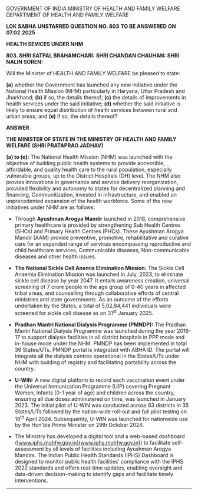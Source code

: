 GOVERNMENT OF INDIA
MINISTRY OF HEALTH AND FAMILY WELFARE
DEPARTMENT OF HEALTH AND FAMILY WELFARE

**LOK SABHA**
**UNSTARRED QUESTION NO. 803**
**TO BE ANSWERED ON 07.02.2025**

**HEALTH SEVICES UNDER ΝΗΜ**

**803. SHRI SATPAL BRAHAMCHARI:**
**SHRI CHANDAN CHAUHAN:**
**SHRI NALIN SOREN:**

Will the Minister of HEALTH AND FAMILY WELFARE be pleased to state:

**(a)** whether the Government has launched any new initiative under the National Health Mission (NHM) particularly in Haryana, Uttar Pradesh and Jharkhand;
**(b)** if so, the details thereof;
**(c)** the details of improvements in health services under the said initiative;
**(d)** whether the said initiative is likely to ensure equal distribution of health services between rural and urban areas; and
**(e)** if so, the details thereof?

**ANSWER**

**THE MINISTER OF STATE IN THE MINISTRY OF HEALTH AND**
**FAMILY WELFARE**
**(SHRI PRATAPRAO JADHAV)**

**(a) to (e):** The National Health Mission (NHM) was launched with the objective of building public health systems to provide accessible, affordable, and quality health care to the rural population, especially vulnerable groups, up to the District Hospitals (DH) level. The NHM also provies innovations in governance and service delivery reorganization, provided flexibility and autonomy to states for decentralized planning and financing, Communitization, invested in infrastructure, and enabled an unprecedented expansion of the health workforce. Some of the new initiatives under NHM are as follows:

- Through **Ayushman Arogya Mandir** launched in 2018, comprehensive primary healthcare is provided by strengthening Sub Health Centres (SHCs) and Primary Health Centres (PHCs). These Ayushman Arogya Mandir (AAM) provide preventive, promotive, rehabilitative and curative care for an expanded range of services encompassing reproductive and child healthcare services, Communicable diseases, Non-communicable diseases and other health issues.

- **The National Sickle Cell Anemia Elimination Mission:** The Sickle Cell Anaemia Elimination Mission was launched in July, 2023, to eliminate sickle cell disease by year 2047. It entails awareness creation, universal screening of 7 crore people in the age group of 0-40 years in affected tribal areas, and counselling through collaborative efforts of central ministries and state governments. As an outcome of the efforts undertaken by the States, a total of 5,02,84,441 individuals were screened for sickle cell disease as on 31<sup>st</sup> January 2025.

- **Pradhan Mantri National Dialysis Programme (PMNDP):** The Pradhan Mantri National Dialysis Programme was launched during the year 2016-17 to support dialysis facilities in all district hospitals in PPP mode and in-house mode under the NHM. PMNDP has been implemented in total 36 States/UTs. PMNDP portal is integrated with ABHA ID. The portal will integrate all the dialysis centres operational in the States/UTs under NHM with building of registry and facilitating portability across the country.

- **U-WIN:** A new digital platform to record each vaccination event under the Universal Immunization Programme (UIP) covering Pregnant Women, Infants (0-1 year of age) and children across the country, ensuring all due doses administered on time, was launched in January 2023. The initial pilot of U-WIN was conducted across 63 districts in 35 States/UTs followed by the nation-wide roll-out and full pilot testing on 18<sup>th</sup> April 2024. Subsequently, U-WIN was launched for nationwide use by the Hon'ble Prime Minister on 29th October 2024.

- The Ministry has developed a digital tool and a web-based dashboard ([www.iphs.mohfw.gov.in](www.iphs.mohfw.gov.in)) to facilitate self- assessment by all levels of facilities including Ayushman Arogya Mandirs. The Indian Public Health Standards (IPHS) Dashboard is designed to monitor public health facilities' compliance with the IPHS 2022 standards and offers real-time updates, enabling oversight and data-driven decision-making to identify gaps and facilitate timely interventions.

---
